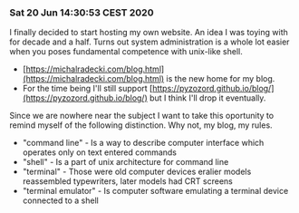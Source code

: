 ### Sat 20 Jun 14:30:53 CEST 2020

I finally decided to start hosting my own website. An idea I was toying with for decade and a half. Turns out system administration is a whole lot easier when you poses fundamental competence with unix-like shell.

* [https://michalradecki.com/blog.html](https://michalradecki.com/blog.html) is the new home for my blog.
* For the time being I'll still support [https://pyzozord.github.io/blog/](https://pyzozord.github.io/blog/) but I think I'll drop it eventually.

Since we are nowhere near the subject I want to take this oportunity to remind myself of the following distinction. Why not, my blog, my rules.

* "command line" - Is a way to describe computer interface which operates only on text entered commands
* "shell" - Is a part of unix architecture for command line
* "terminal" - Those were old computer devices eralier models reassembled typewriters, later models had CRT screens
* "terminal emulator" - Is computer software emulating a terminal device connected to a shell
